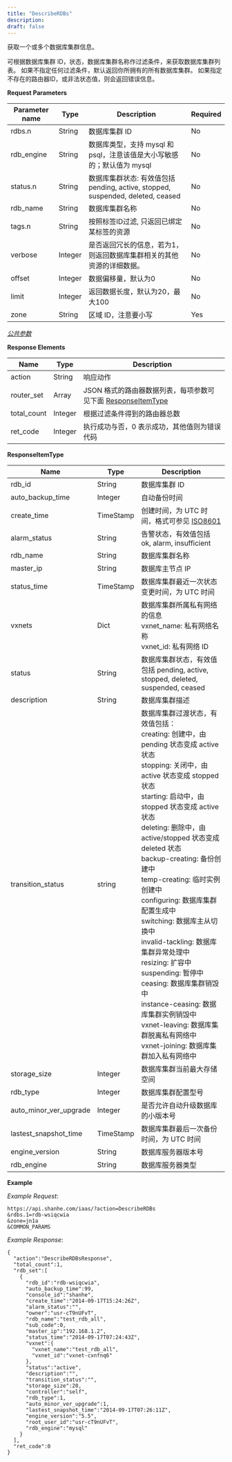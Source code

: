 ```yaml
---
title: "DescribeRDBs"
description: 
draft: false
---
```




获取一个或多个数据库集群信息。

可根据数据库集群 ID，状态，数据库集群名称作过滤条件，来获取数据库集群列表。 如果不指定任何过滤条件，默认返回你所拥有的所有数据库集群。 如果指定不存在的路由器ID，或非法状态值，则会返回错误信息。

**Request Parameters**

| Parameter name | Type | Description | Required |
| --- | --- | --- | --- |
| rdbs.n | String | 数据库集群 ID | No |
| rdb_engine | String | 数据库类型，支持 mysql 和 psql，注意该值是大小写敏感的；默认值为 mysql | No |
| status.n | String | 数据库集群状态: 有效值包括 pending, active, stopped, suspended, deleted, ceased | No |
| rdb_name | String | 数据库集群名称 | No |
| tags.n | String | 按照标签ID过滤, 只返回已绑定某标签的资源 | No |
| verbose | Integer | 是否返回冗长的信息，若为1，则返回数据库集群相关的其他资源的详细数据。 | No |
| offset | Integer | 数据偏移量，默认为0 | No |
| limit | Integer | 返回数据长度，默认为20，最大100 | No |
| zone | String | 区域 ID，注意要小写 | Yes |

[_公共参数_](../../../parameters/)

**Response Elements**

| Name | Type | Description |
| --- | --- | --- |
| action | String | 响应动作 |
| router_set | Array | JSON 格式的路由器数据列表，每项参数可见下面 [ResponseItemType](#responseitemtype) |
| total_count | Integer | 根据过滤条件得到的路由器总数 |
| ret_code | Integer | 执行成功与否，0 表示成功，其他值则为错误代码 |

**ResponseItemType**

| Name | Type | Description |
| --- | --- | --- |
| rdb_id | String | 数据库集群 ID |
| auto_backup_time | Integer | 自动备份时间 |
| create_time | TimeStamp | 创建时间，为 UTC 时间，格式可参见 [ISO8601](http://www.w3.org/TR/NOTE-datetime) |
| alarm_status | String | 告警状态，有效值包括 ok, alarm, insufficient |
| rdb_name | String | 数据库集群名称 |
| master_ip | String | 数据库主节点 IP |
| status_time | TimeStamp | 数据库集群最近一次状态变更时间，为 UTC 时间 |
| vxnets | Dict |数据库集群所属私有网络的信息<br/>vxnet_name: 私有网络名称<br/>vxnet_id: 私有网络 ID |
| status | String | 数据库集群状态，有效值包括 pending, active, stopped, deleted, suspended, ceased |
| description | String | 数据库集群描述 |
| transition_status | string |数据库集群过渡状态，有效值包括：<br/>creating: 创建中，由 pending 状态变成 active 状态<br/>stopping: 关闭中，由 active 状态变成 stopped 状态<br/>starting: 启动中，由 stopped 状态变成 active 状态<br/>deleting: 删除中，由 active/stopped 状态变成 deleted 状态<br/>backup-creating: 备份创建中<br/>temp-creating: 临时实例创建中<br/>configuring: 数据库集群配置生成中<br/>switching: 数据库主从切换中<br/>invalid-tackling: 数据库集群异常处理中<br/>resizing: 扩容中<br/>suspending: 暂停中<br/>ceasing: 数据库集群销毁中<br/>instance-ceasing: 数据库集群实例销毁中<br/>vxnet-leaving: 数据库集群脱离私有网络中<br/>vxnet-joining: 数据库集群加入私有网络中 |
| storage_size | Integer | 数据库集群当前最大存储空间 |
| rdb_type | Integer | 数据库集群配置型号 |
| auto_minor_ver_upgrade | Integer | 是否允许自动升级数据库的小版本号 |
| lastest_snapshot_time | TimeStamp | 数据库集群最后一次备份时间，为 UTC 时间 |
| engine_version | String | 数据库服务器版本号 |
| rdb_engine | String | 数据库服务器类型 |

**Example**

_Example Request_:

```
https://api.shanhe.com/iaas/?action=DescribeRDBs
&rdbs.1=rdb-wsiqcwia
&zone=jn1a
&COMMON_PARAMS
```

_Example Response_:

```
{
  "action":"DescribeRDBsResponse",
  "total_count":1,
  "rdb_set":[
    {
      "rdb_id":"rdb-wsiqcwia",
      "auto_backup_time":99,
      "console_id":"shanhe",
      "create_time":"2014-09-17T15:24:26Z",
      "alarm_status":"",
      "owner":"usr-cT9nUFvT",
      "rdb_name":"test_rdb_all",
      "sub_code":0,
      "master_ip":"192.168.1.2",
      "status_time":"2014-09-17T07:24:43Z",
      "vxnet":{
        "vxnet_name":"test_rdb_all",
        "vxnet_id":"vxnet-cxnfnq6"
      },
      "status":"active",
      "description":"",
      "transition_status":"",
      "storage_size":20,
      "controller":"self",
      "rdb_type":1,
      "auto_minor_ver_upgrade":1,
      "lastest_snapshot_time":"2014-09-17T07:26:11Z",
      "engine_version":"5.5",
      "root_user_id":"usr-cT9nUFvT",
      "rdb_engine":"mysql"
    }
  ],
  "ret_code":0
}
```
